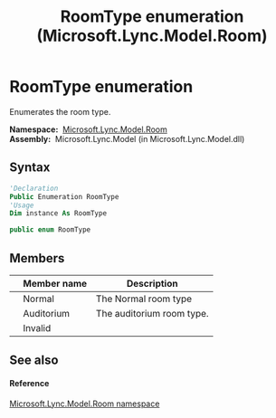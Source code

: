 ﻿---
title: RoomType enumeration (Microsoft.Lync.Model.Room)
TOCTitle: RoomType enumeration
ms:assetid: T:Microsoft.Lync.Model.Room.RoomType_DI_3_UC_OCS14MrefLyncWPF
ms:mtpsurl: https://msdn.microsoft.com/en-us/library/microsoft.lync.model.room.roomtype_di_3_uc_ocs14mreflyncwpf(v=office.15)
ms:contentKeyID: 48588619
ms.date: 07/28/2014
mtps_version: v=office.15
f1_keywords:
- Microsoft.Lync.Model.Room.RoomType
- Microsoft.Lync.Model.Room.RoomType.Auditorium
- Microsoft.Lync.Model.Room.RoomType.Invalid
- Microsoft.Lync.Model.Room.RoomType.Normal
dev_langs:
- CSharp
- JScript
- VB
- other
---

# RoomType enumeration

Enumerates the room type.

**Namespace:**  [Microsoft.Lync.Model.Room](microsoft-lync-model-room-namespace_2.md)  
**Assembly:**  Microsoft.Lync.Model (in Microsoft.Lync.Model.dll)

## Syntax

``` vb
'Declaration
Public Enumeration RoomType
'Usage
Dim instance As RoomType
```

``` csharp
public enum RoomType
```

## Members

<table>
<thead>
<tr class="header">
<th></th>
<th>Member name</th>
<th>Description</th>
</tr>
</thead>
<tbody>
<tr class="odd">
<td></td>
<td>Normal</td>
<td>The Normal room type</td>
</tr>
<tr class="even">
<td></td>
<td>Auditorium</td>
<td>The auditorium room type.</td>
</tr>
<tr class="odd">
<td></td>
<td>Invalid</td>
<td></td>
</tr>
</tbody>
</table>


## See also

#### Reference

[Microsoft.Lync.Model.Room namespace](microsoft-lync-model-room-namespace_2.md)

